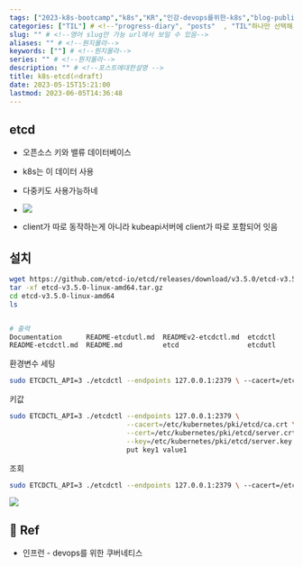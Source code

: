 ```yaml
---
tags: ["2023-k8s-bootcamp","k8s","KR","인강-devops를위한-k8s","blog-published"] 
categories: ["TIL"] # <!--"progress-diary", "posts"  , "TIL"하나만 선택해서보셈 -->
slug: "" # <!--영어 slug만 가능 url에서 보일 수 있음-->
aliases: "" # <!--뭔지몰라-->
keywords: [""] # <!--뭔지몰라-->
series: "" # <!--뭔지몰라-->
description: "" # <!--포스트에대한설명 -->
title: k8s-etcd(🔥draft)
date: 2023-05-15T15:21:00
lastmod: 2023-06-05T14:36:48
---
```



## etcd

 - 오픈소스  키와 밸류 데이터베이스
 - k8s는 이 데이터 사용 
 - 다중키도 사용가능하네
- ![](https://i.imgur.com/Liod6zI.png)

- client가 따로 동작하는게 아니라  kubeapi서버에 client가 따로 포함되어 잇음

## 설치

```sh 
wget https://github.com/etcd-io/etcd/releases/download/v3.5.0/etcd-v3.5.0-linux-amd64.tar.gz
tar -xf etcd-v3.5.0-linux-amd64.tar.gz
cd etcd-v3.5.0-linux-amd64
ls


# 출력
Documentation      README-etcdutl.md  READMEv2-etcdctl.md  etcdctl
README-etcdctl.md  README.md          etcd                 etcdutl
```

환경변수 세팅

```sh 
sudo ETCDCTL_API=3 ./etcdctl --endpoints 127.0.0.1:2379 \ --cacert=/etc/kubernetes/pki/etcd/ca.crt \ --cert=/etc/kubernetes/pki/etcd/server.crt \ --key=/etc/kubernetes/pki/etcd/server.key \ get / --prefix --keys-only
```

키값

```sh 
sudo ETCDCTL_API=3 ./etcdctl --endpoints 127.0.0.1:2379 \
                             --cacert=/etc/kubernetes/pki/etcd/ca.crt \
                             --cert=/etc/kubernetes/pki/etcd/server.crt \
                             --key=/etc/kubernetes/pki/etcd/server.key \
                             put key1 value1
```

조회 
```sh 
sudo ETCDCTL_API=3 ./etcdctl --endpoints 127.0.0.1:2379 \ --cacert=/etc/kubernetes/pki/etcd/ca.crt \ --cert=/etc/kubernetes/pki/etcd/server.crt \ --key=/etc/kubernetes/pki/etcd/server.key \ get key1
```




![](https://i.imgur.com/lAfNhrc.png)



## 📑 Ref



- 인프런 - devops를 위한 쿠버네티스
